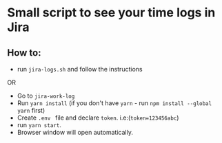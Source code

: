 # Small script to see your time logs in Jira

## How to:

   - run `jira-logs.sh` and follow the instructions

OR

   - Go to `jira-work-log`
   - Run  `yarn install` (if you don't have `yarn` - run `npm install --global yarn` first)
   - Create `.env ` file and declare `token`. i.e:(`token=123456abc`)
   - run `yarn start`.
   - Browser window will open automatically.
